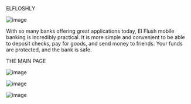 ELFLOSHLY

![image](https://user-images.githubusercontent.com/99803786/179431204-e052ad04-ffe7-4f74-9864-29b614066175.png)

With so many banks offering great applications today, El Flush mobile banking is incredibly practical. It is more simple and convenient to be able to deposit checks, pay for goods, and send money to friends. Your funds are protected, and the bank is safe.


THE MAIN PAGE

![image](https://user-images.githubusercontent.com/99803786/179432240-b80d5869-0823-49ff-b520-286a6613592b.png)




![image](https://user-images.githubusercontent.com/99803786/179432416-baed98c5-ffb1-4c59-a79b-c205ce20c102.png)


![image](https://user-images.githubusercontent.com/99803786/179432425-e868ac5e-1ad7-45ef-933a-050f337a8fa7.png)
